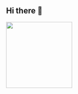 ## Hi there 👋
<div>
  <a href="https://github.com/bonfim-igor">
  <img height="180em" src="https://github-readme-stats.vercel.app/api?username=bonfim-igor)](https://github.com/anuraghazra/github-readme-stats"
</div>

